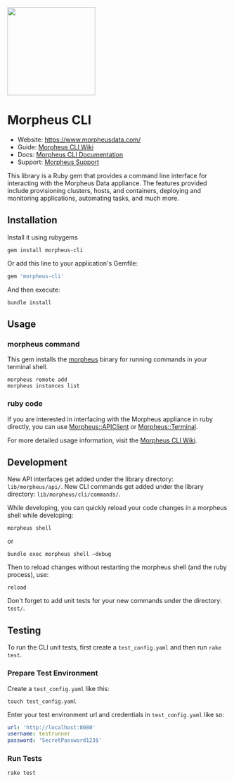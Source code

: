 <img src="https://morpheusdata.com/wp-content/uploads/2020/04/morpheus-logo-v2.svg" width="200px">

# Morpheus CLI

- Website: https://www.morpheusdata.com/
- Guide: [Morpheus CLI Wiki](https://github.com/gomorpheus/morpheus-cli/wiki)
- Docs: [Morpheus CLI Documentation](https://clidocs.morpheusdata.com)
- Support: [Morpheus Support](https://support.morpheusdata.com)

This library is a Ruby gem that provides a command line interface for interacting with the Morpheus Data appliance. The features provided include provisioning clusters, hosts, and containers, deploying and monitoring applications, automating tasks, and much more.

## Installation

Install it using rubygems

```shell
gem install morpheus-cli
```

Or add this line to your application's Gemfile:

```ruby
gem 'morpheus-cli'
```

And then execute:

```shell
bundle install
```

## Usage

### morpheus command

This gem installs the [morpheus](https://github.com/gomorpheus/morpheus-cli/wiki/CLI-Manual) binary for running commands in your terminal shell. 

```shell
morpheus remote add
morpheus instances list
```

### ruby code

If you are interested in interfacing with the Morpheus appliance in ruby directly, you can use [Morpheus::APIClient](https://github.com/gomorpheus/morpheus-cli/wiki/APIClient) or [Morpheus::Terminal](https://github.com/gomorpheus/morpheus-cli/wiki/Terminal).

For more detailed usage information, visit the [Morpheus CLI Wiki](https://github.com/gomorpheus/morpheus-cli/wiki).


## Development

New API interfaces get added under the library directory: `lib/morpheus/api/`.
New CLI commands get added under the library directory: `lib/morpheus/cli/commands/`.

While developing, you can quickly reload your code changes in a morpheus shell while developing:

```shell
morpheus shell
```

or 

```shell
bundle exec morpheus shell —debug
```

Then to reload changes without restarting the morpheus shell (and the ruby process), use:

```shell
reload
```

Don't forget to add unit tests for your new commands under the directory: `test/`.

## Testing

To run the CLI unit tests, first create a `test_config.yaml` and then run `rake test`.

### Prepare Test Environment

Create a `test_config.yaml` like this:

```shell
touch test_config.yaml
```

Enter your test environment url and credentials in `test_config.yaml` like so:

```yaml
url: 'http://localhost:8080'
username: testrunner
password: 'SecretPassword123$' 
```

### Run Tests

```shell
rake test
```

